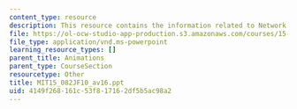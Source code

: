 ```yaml
---
content_type: resource
description: This resource contains the information related to Network simplex animations.
file: https://ol-ocw-studio-app-production.s3.amazonaws.com/courses/15-082j-network-optimization-fall-2010/4149f268161c53f817162df5b5ac98a2_MIT15_082JF10_av16.ppt
file_type: application/vnd.ms-powerpoint
learning_resource_types: []
parent_title: Animations
parent_type: CourseSection
resourcetype: Other
title: MIT15_082JF10_av16.ppt
uid: 4149f268-161c-53f8-1716-2df5b5ac98a2
---
```

